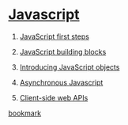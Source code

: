 # [Javascript](https://developer.mozilla.org/en-US/docs/Learn/JavaScript)

1. [JavaScript first steps](https://developer.mozilla.org/en-US/docs/Learn/JavaScript/First_steps)

2. [JavaScript building blocks](https://developer.mozilla.org/en-US/docs/Learn/JavaScript/Building_blocks)

3. [Introducing JavaScript objects](https://developer.mozilla.org/en-US/docs/Learn/JavaScript/Objects)

4. [Asynchronous Javascript](https://developer.mozilla.org/en-US/docs/Learn/JavaScript/Asynchronous)

5. [Client-side web APIs](https://developer.mozilla.org/en-US/docs/Learn/JavaScript/Client-side_web_APIs)

[bookmark](
https://developer.mozilla.org/en-US/docs/Learn/JavaScript/First_steps/A_first_splash
)
